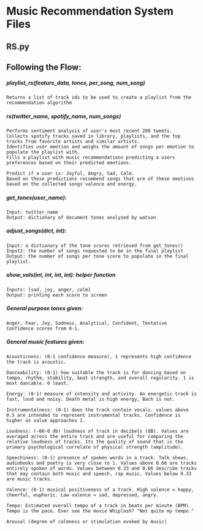 # Music Recommendation System Files

## RS.py
## Following the Flow:
##### playlist_rs(feature_data, tones, per_song, num_song)
    Returns a list of track ids to be used to create a playlist from the recommendation algorithm
    
##### rs(twitter_name, spotify_name, num_songs) 
    Performs sentiment analysis of user's most recent 200 tweets.
    Collects spotify tracks saved in library, playlists, and the top tracks from favorite artists and similar artists.
    Identifies user emotion and weighs the amount of songs per emotion to populate the playlist with.
    Fills a playlist with music recommendations predicting a users preferences based on their predicted emotions.

    Predict if a user is: Joyful, Angry, Sad, Calm.
    Based on these predictions recommend songs that are of these emotions based on the collected songs valence and energy. 

##### get_tones(user_name):
    Input: twitter_name
    Output: dictionary of document tones analyzed by watson

##### adjust_songs(dict, int):
    Input: a dictionary of the tone scores retrieved from get_tones()
    Input2: the number of songs requested to be in the final playlist
    Output: the number of songs per tone score to populate in the final playlist.

##### show_vals(int, int, int, int): helper function
    Inputs: [sad, joy, anger, calm]
    Output: printing each score to screen

##### General purpose tones given:
    Anger, Fear, Joy, Sadness, Analytical, Confident, Tentative
    Confidence scores from 0-1.

##### General music features given:
    Acousticness: (0-1 confidence measure), 1 represents high confidence the track is acoustic.

    Danceability: (0-1) how suitable the track is for dancing based on tempo, rhythm, stability, beat strength, and overall regularity. 1 is most dancable. 0 least.

    Energy: (0-1) measure of intensity and activity. An energetic track is fast, loud and noisy. Death metal is high energy, Bach is not.

    Instrumentalness: (0-1) does the track contain vocals. values above 0.5 are intended to represent instrumental tracks. Confidence is higher as value approaches 1.

    Loudness: (-60-0 db) loudness of track in decibels (dB). Values are averaged across the entire track and are useful for comparing the relative loudness of tracks. Its the quality of sound that is the primary psychological correlate of physical strength (amplitude). 

    Speechiness: (0-1) presence of spoken words in a track. Talk shows, audiobooks and poetry is very close to 1. Values above 0.66 are tracks entirely spoken of words. Values between 0.33 and 0.66 describe tracks that may contain both music and speech, rap music. Values below 0.33 are music tracks.

    Valence: (0-1) musical positiveness of a track. High valence = happy, cheerful, euphoric. Low valence = sad, depressed, angry.

    Tempo: Estimated overall tempo of a track in beats per minute (BPM). Tempo is the pace. Ever see the movie Whiplash? "Not quite my tempo."

    Arousal (degree of calmness or stimulation evoked by music)

##### 
